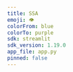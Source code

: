 ```yaml
---
title: SSA
emoji: 👁
colorFrom: blue
colorTo: purple
sdk: streamlit
sdk_version: 1.19.0
app_file: app.py
pinned: false
---
```

